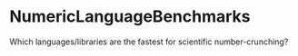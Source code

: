 # NumericLanguageBenchmarks
Which languages/libraries are the fastest for scientific number-crunching?
